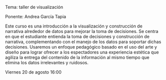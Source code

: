 Tema: taller de visualización

Ponente: Andrea García Tapia

Este curso es una introducción a la visualización y construcción de narrativa alrededor de datos para mejorar la toma de decisiones. Se centra en que el estudiante entienda la toma de decisiones y construcción de narrativa, complementando con el manejo de los datos para soportar dichas decisiones. Usaremos un enfoque pedagógico basado en el uso del arte y diseño para lograr ofrecer a los espectadores una experiencia estética que agiliza la entrega del contenido de la información al mismo tiempo que elimina los datos irrelevantes y ruidosos.

Viernes 20 de agosto 16:00
